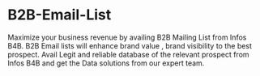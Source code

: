 # B2B-Email-List
Maximize your business revenue by availing B2B Mailing List from Infos B4B. B2B Email lists will enhance brand value , brand visibility to the best prospect. Avail Legit and reliable database of the relevant prospect from Infos B4B and get the Data solutions from our expert team. 
